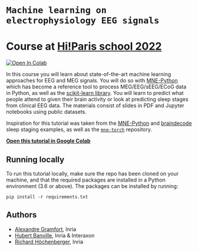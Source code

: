 # `Machine learning on electrophysiology EEG signals`

# Course at [Hi!Paris school 2022](https://www.summerschool.hi-paris.fr)

[![Open In Colab](https://colab.research.google.com/assets/colab-badge.svg)](https://colab.research.google.com/github/agramfort/hiparis_ml_eeg/)

In this course you will learn about state-of-the-art machine learning approaches for EEG and MEG signals. You will do so with [MNE-Python](https://mne.tools/) which has become a reference tool to process MEG/EEG/sEEG/ECoG data in Python, as well as the [scikit-learn library](https://scikit-learn.org/). You will learn to predict what people attend to given their brain activity or look at predicting sleep stages from clinical EEG data. The materials consist of slides in PDF and Jupyter notebooks using public datasets.

Inspiration for this tutorial was taken from the [MNE-Python](https://mne.tools/stable/auto_tutorials/sample-datasets/plot_sleep.html) and [braindecode](https://braindecode.org/auto_examples/plot_sleep_staging.html) sleep staging examples, as well as the [`mne-torch`](https://github.com/mne-tools/mne-torch) repository.

[**Open this tutorial in Google Colab**](https://colab.research.google.com/github/hubertjb/dl-eeg-tutorial/blob/main/sleep_staging_physionet.ipynb)

## Running locally

To run this tutorial locally, make sure the repo has been cloned on your machine, and that the required packages are installed in a Python environment (3.6 or above). The packages can be installed by running:
```
pip install -r requirements.txt
```

## Authors

  - [Alexandre Gramfort](http://alexandre.gramfort.net/), Inria
  - [Hubert Banville](https://hubertjb.github.io/), Inria & Interaxon
  - [Richard Höchenberger](https://hoechenberger.net/), Inria
